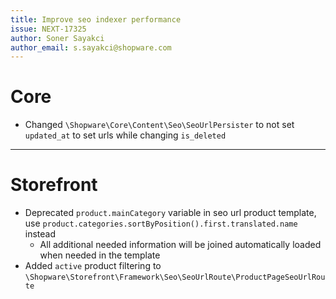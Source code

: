 ```yaml
---
title: Improve seo indexer performance
issue: NEXT-17325
author: Soner Sayakci
author_email: s.sayakci@shopware.com
---
```

# Core

* Changed `\Shopware\Core\Content\Seo\SeoUrlPersister` to not set `updated_at` to set urls while changing `is_deleted` 

___

# Storefront
* Deprecated `product.mainCategory` variable in seo url product template, use `product.categories.sortByPosition().first.translated.name` instead
  * All additional needed information will be joined automatically loaded when needed in the template
* Added `active` product filtering to `\Shopware\Storefront\Framework\Seo\SeoUrlRoute\ProductPageSeoUrlRoute`
